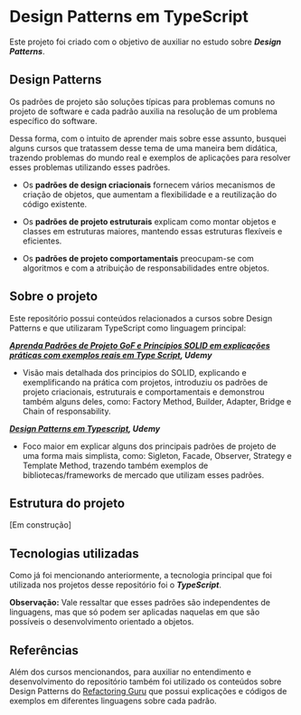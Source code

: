 # Design Patterns em TypeScript

Este projeto foi criado com o objetivo de auxiliar no estudo sobre ***Design Patterns***.


## Design Patterns

Os padrões de projeto são soluções típicas para problemas comuns no projeto de software e cada padrão auxilia na resolução de um problema específico do software.

Dessa forma, com o intuito de aprender mais sobre esse assunto, busquei alguns cursos que tratassem desse tema de uma maneira bem didática, trazendo problemas do mundo real e exemplos de aplicações para resolver esses problemas utilizando esses padrões.

* Os **padrões de design criacionais** fornecem vários mecanismos de criação de objetos, que aumentam a flexibilidade e a reutilização do código existente.

* Os **padrões de projeto estruturais** explicam como montar objetos e classes em estruturas maiores, mantendo essas estruturas flexíveis e eficientes.

* Os **padrões de projeto comportamentais** preocupam-se com algoritmos e com a atribuição de responsabilidades entre objetos.

## Sobre o projeto

Este repositório possui conteúdos relacionados a cursos sobre Design Patterns e que utilizaram TypeScript como linguagem principal:

***[Aprenda Padrões de Projeto GoF e Princípios SOLID em explicações práticas com exemplos reais em Type Script](), Udemy***

* Visão mais detalhada dos principios do SOLID, explicando e exemplificando na prática com projetos, introduziu os padrões de projeto criacionais, estruturais e comportamentais e demonstrou também alguns deles, como: Factory Method, Builder, Adapter, Bridge e Chain of responsability.

***[Design Patterns em Typescript](https://www.udemy.com/share/105WcO3@L71Eqkijemys4DA54zQO4SRh2NJU1vjLgaii-UZygTEntaOX65aIxC6pKV5CJqxV/), Udemy***

* Foco maior em explicar alguns dos principais padrões de projeto de uma forma mais simplista, como: Sigleton, Facade, Observer, Strategy e Template Method, trazendo também exemplos de bibliotecas/frameworks de mercado que utilizam esses padrões.

## Estrutura do projeto

[Em construção]

## Tecnologias utilizadas

Como já foi mencionando anteriormente, a tecnologia principal que foi utilizada nos projetos desse repositório foi o ***TypeScript***.

**Observação:** Vale ressaltar que esses padrões são independentes de linguagens, mas que só podem ser aplicadas naquelas em que são possíveis o desenvolvimento orientado a objetos.

## Referências

Além dos cursos mencionandos, para auxiliar no entendimento e desenvolvimento do repositório também foi utilizado os conteúdos sobre Design Patterns do [Refactoring Guru](https://refactoring.guru/design-patterns) que possui explicações e códigos de exemplos em diferentes linguagens sobre cada padrão. 